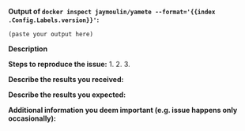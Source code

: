 <!--
If you are reporting a new issue, make sure that we do not have any duplicates
already open. You can ensure this by searching the issue list for this
repository. If there is a duplicate, please close your issue and add a comment
to the existing issue instead.

If you suspect your issue is a bug, please edit your issue description to
include the BUG REPORT INFORMATION shown below. If you fail to provide this
information within 7 days, we cannot debug your issue and will close it. We
will, however, reopen it if you later provide the information.

For more information about reporting issues, see
https://github.com/jaymoulin/yamete/blob/master/CONTRIBUTING.md

You do NOT have to include this information if this is a FEATURE REQUEST

If you find this useful, please consider starring the repo and/or donating 
or merch (https://bit.ly/YameteeStore).
People showing interest attract more attention ;)
-->


**Output of `docker inspect jaymoulin/yamete --format='{{index .Config.Labels.version}}'`:**

```
(paste your output here)
```

<!--
Make sure it matches the latest version. To update : `docker pull jaymoulin/yamete`
-->

**Description**

<!--
Briefly describe the problem you are having in a few paragraphs.
-->

**Steps to reproduce the issue:**
1.
2.
3.

**Describe the results you received:**


**Describe the results you expected:**


**Additional information you deem important (e.g. issue happens only occasionally):**
